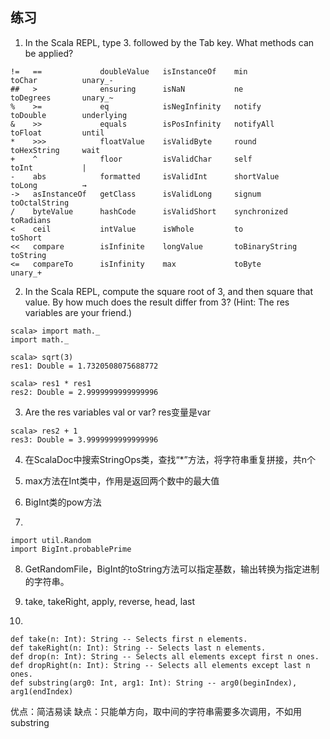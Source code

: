 ## 练习
1. In the Scala REPL, type 3. followed by the Tab key. What methods can be applied?
```
!=   ==             doubleValue   isInstanceOf    min              toChar          unary_-
##   >              ensuring      isNaN           ne               toDegrees       unary_~
%    >=             eq            isNegInfinity   notify           toDouble        underlying
&    >>             equals        isPosInfinity   notifyAll        toFloat         until
*    >>>            floatValue    isValidByte     round            toHexString     wait
+    ^              floor         isValidChar     self             toInt           |
-    abs            formatted     isValidInt      shortValue       toLong          →
->   asInstanceOf   getClass      isValidLong     signum           toOctalString
/    byteValue      hashCode      isValidShort    synchronized     toRadians
<    ceil           intValue      isWhole         to               toShort
<<   compare        isInfinite    longValue       toBinaryString   toString
<=   compareTo      isInfinity    max             toByte           unary_+
```

2. In the Scala REPL, compute the square root of 3, and then square that value. By how much does the result differ from 3? (Hint: The res variables are your friend.)
```
scala> import math._
import math._

scala> sqrt(3)
res1: Double = 1.7320508075688772

scala> res1 * res1
res2: Double = 2.9999999999999996
```

3. Are the res variables val or var?
res变量是var
```
scala> res2 + 1
res3: Double = 3.9999999999999996
```

4. 在ScalaDoc中搜索StringOps类，查找“*”方法，将字符串重复拼接，共n个

5. max方法在Int类中，作用是返回两个数中的最大值

6. BigInt类的pow方法

7.
```
import util.Random
import BigInt.probablePrime
```

8. GetRandomFile，BigInt的toString方法可以指定基数，输出转换为指定进制的字符串。

9. take, takeRight, apply, reverse, head, last

10. 
```
def take(n: Int): String -- Selects first n elements.
def takeRight(n: Int): String -- Selects last n elements.
def drop(n: Int): String -- Selects all elements except first n ones.
def dropRight(n: Int): String -- Selects all elements except last n ones.
def substring(arg0: Int, arg1: Int): String -- arg0(beginIndex), arg1(endIndex)
```
优点：简洁易读
缺点：只能单方向，取中间的字符串需要多次调用，不如用substring
